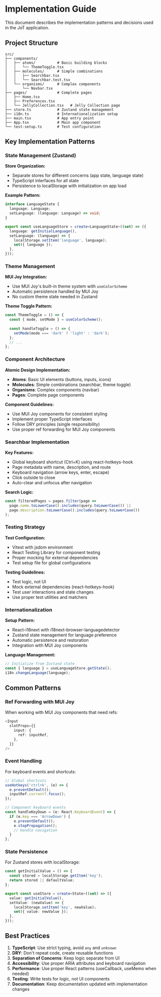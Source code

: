 # Implementation Guide

This document describes the implementation patterns and decisions used in the JoT application.

## Project Structure

```
src/
├── components/
│   ├── atoms/          # Basic building blocks
│   │   └── ThemeToggle.tsx
│   ├── molecules/      # Simple combinations
│   │   ├── Searchbar.tsx
│   │   └── Searchbar.test.tsx
│   └── organisms/      # Complex components
│       └── Navbar.tsx
├── pages/              # Complete pages
│   ├── Home.tsx
│   ├── Preferences.tsx
│   └── JellyCollection.tsx   # Jelly Collection page
├── store.ts            # Zustand state management
├── i18n.ts             # Internationalization setup
├── main.tsx            # App entry point
├── App.tsx             # Main app component
└── test-setup.ts       # Test configuration
```

## Key Implementation Patterns

### State Management (Zustand)

**Store Organization:**
- Separate stores for different concerns (app state, language state)
- TypeScript interfaces for all state
- Persistence to localStorage with initialization on app load

**Example Pattern:**
```typescript
interface LanguageState {
  language: Language;
  setLanguage: (language: Language) => void;
}

export const useLanguageStore = create<LanguageState>((set) => ({
  language: getInitialLanguage(),
  setLanguage: (language) => {
    localStorage.setItem('language', language);
    set({ language });
  },
}));
```

### Theme Management

**MUI Joy Integration:**
- Use MUI Joy's built-in theme system with `useColorScheme`
- Automatic persistence handled by MUI Joy
- No custom theme state needed in Zustand

**Theme Toggle Pattern:**
```typescript
const ThemeToggle = () => {
  const { mode, setMode } = useColorScheme();
  
  const handleToggle = () => {
    setMode(mode === 'dark' ? 'light' : 'dark');
  };
  // ...
};
```

### Component Architecture

**Atomic Design Implementation:**
- **Atoms**: Basic UI elements (buttons, inputs, icons)
- **Molecules**: Simple combinations (searchbar, theme toggle)
- **Organisms**: Complex components (navbar)
- **Pages**: Complete page components

**Component Guidelines:**
- Use MUI Joy components for consistent styling
- Implement proper TypeScript interfaces
- Follow DRY principles (single responsibility)
- Use proper ref forwarding for MUI Joy components

### Searchbar Implementation

**Key Features:**
- Global keyboard shortcut (Ctrl+K) using react-hotkeys-hook
- Page metadata with name, description, and route
- Keyboard navigation (arrow keys, enter, escape)
- Click outside to close
- Auto-clear and unfocus after navigation

**Search Logic:**
```typescript
const filteredPages = pages.filter(page => 
  page.name.toLowerCase().includes(query.toLowerCase()) ||
  page.description.toLowerCase().includes(query.toLowerCase())
);
```

### Testing Strategy

**Test Configuration:**
- Vitest with jsdom environment
- React Testing Library for component testing
- Proper mocking for external dependencies
- Test setup file for global configurations

**Testing Guidelines:**
- Test logic, not UI
- Mock external dependencies (react-hotkeys-hook)
- Test user interactions and state changes
- Use proper test utilities and matchers

### Internationalization

**Setup Pattern:**
- React-i18next with i18next-browser-languagedetector
- Zustand state management for language preference
- Automatic persistence and restoration
- Integration with MUI Joy components

**Language Management:**
```typescript
// Initialize from Zustand state
const { language } = useLanguageStore.getState();
i18n.changeLanguage(language);
```

## Common Patterns

### Ref Forwarding with MUI Joy

When working with MUI Joy components that need refs:

```typescript
<Input
  slotProps={{
    input: {
      ref: inputRef,
    },
  }}
/>
```

### Event Handling

For keyboard events and shortcuts:

```typescript
// Global shortcuts
useHotkeys('ctrl+k', (e) => {
  e.preventDefault();
  inputRef.current?.focus();
});

// Component keyboard events
const handleKeyDown = (e: React.KeyboardEvent) => {
  if (e.key === 'ArrowDown') {
    e.preventDefault();
    e.stopPropagation();
    // Handle navigation
  }
};
```

### State Persistence

For Zustand stores with localStorage:

```typescript
const getInitialValue = () => {
  const stored = localStorage.getItem('key');
  return stored || defaultValue;
};

export const useStore = create<State>((set) => ({
  value: getInitialValue(),
  setValue: (newValue) => {
    localStorage.setItem('key', newValue);
    set({ value: newValue });
  },
}));
```

## Best Practices

1. **TypeScript**: Use strict typing, avoid `any` and `unknown`
2. **DRY**: Don't repeat code, create reusable functions
3. **Separation of Concerns**: Keep logic separate from UI
4. **Accessibility**: Use proper ARIA attributes and keyboard navigation
5. **Performance**: Use proper React patterns (useCallback, useMemo when needed)
6. **Testing**: Write tests for logic, not UI components
7. **Documentation**: Keep documentation updated with implementation changes 
